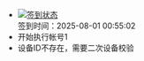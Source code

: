 - [![签到状态](https://github.com/womade/Cloud189-Actions/actions/workflows/main.yml/badge.svg?branch=main)](https://github.com/womade/Cloud189-Actions/actions/workflows/main.yml) <br> 签到时间：2025-08-01 00:55:02
- 开始执行帐号1
- 设备ID不存在，需要二次设备校验
